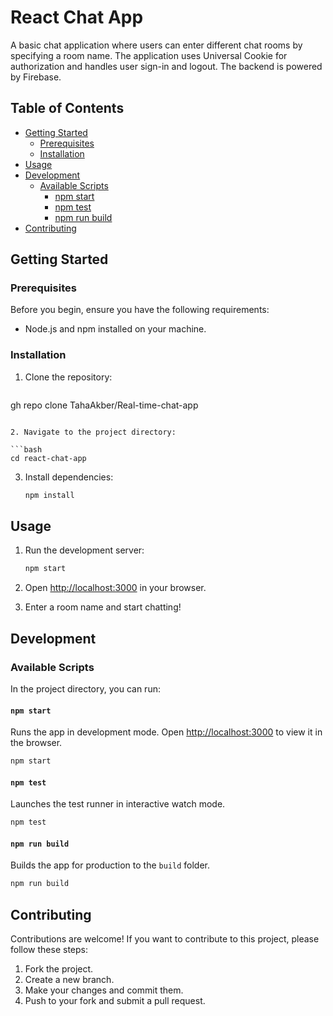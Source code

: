 # React Chat App

A basic chat application where users can enter different chat rooms by specifying a room name. The application uses Universal Cookie for authorization and handles user sign-in and logout. The backend is powered by Firebase.

## Table of Contents

- [Getting Started](#getting-started)
  - [Prerequisites](#prerequisites)
  - [Installation](#installation)
- [Usage](#usage)
- [Development](#development)
  - [Available Scripts](#available-scripts)
    - [npm start](#npm-start)
    - [npm test](#npm-test)
    - [npm run build](#npm-run-build)
- [Contributing](#contributing)


## Getting Started

### Prerequisites

Before you begin, ensure you have the following requirements:

- Node.js and npm installed on your machine.

### Installation

1. Clone the repository:

   ```bash
  gh repo clone TahaAkber/Real-time-chat-app
   ```

2. Navigate to the project directory:

   ```bash
   cd react-chat-app
   ```

3. Install dependencies:

   ```bash
   npm install
   ```

## Usage

1. Run the development server:

   ```bash
   npm start
   ```

2. Open [http://localhost:3000](http://localhost:3000) in your browser.

3. Enter a room name and start chatting!

## Development

### Available Scripts

In the project directory, you can run:

#### `npm start`

Runs the app in development mode. Open [http://localhost:3000](http://localhost:3000) to view it in the browser.

```bash
npm start
```

#### `npm test`

Launches the test runner in interactive watch mode.

```bash
npm test
```

#### `npm run build`

Builds the app for production to the `build` folder.

```bash
npm run build
```

## Contributing

Contributions are welcome! If you want to contribute to this project, please follow these steps:

1. Fork the project.
2. Create a new branch.
3. Make your changes and commit them.
4. Push to your fork and submit a pull request.


